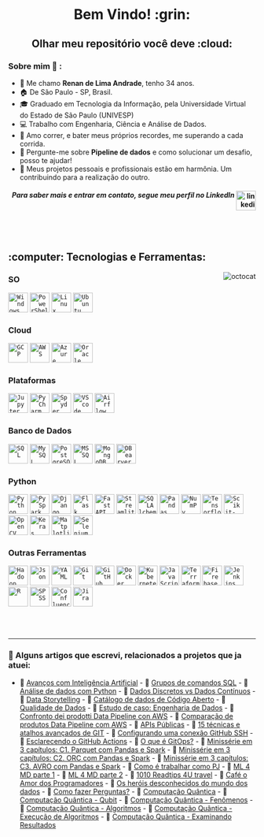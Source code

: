 <div dsplay="inline-block">

 
 <h1 align="center">Bem Vindo! :grin:</h1>
<h2 align="center">Olhar meu repositório você deve :cloud:</h2>

### Sobre mim :seedling: : 
 - :wave: Me chamo **Renan de Lima Andrade**, tenho 34 anos.
 - :house:  De São Paulo - SP, Brasil.
 - :mortar_board: Graduado em Tecnologia da Informação, pela Universidade Virtual do Estado de São Paulo (UNIVESP)
 - :computer: Trabalho com Engenharia, Ciência e Análise de Dados.
 - :runner: Amo correr, e bater meus próprios recordes, me superando a cada corrida.
 - :speech_balloon: Pergunte-me sobre **Pipeline de dados** e como solucionar um desafio, posso te ajudar!
 - :rocket: Meus projetos pessoais e profissionais estão em harmônia. Um contribuindo para a realização do outro.

<h4 align="right"><i>Para saber mais e entrar em contato, segue meu perfil no LinkedIn</i>
  <a href="https://www.linkedin.com/in/limarenanandrade"> 
    <img width="40px" src="https://cdn.jsdelivr.net/gh/devicons/devicon@latest/icons/linkedin/linkedin-original.svg" alt="linkedin" style="vertical-align:top;">
  </a>          
</div>
</h4>

<br>
<br>

<h2 align="left">:computer: Tecnologias e Ferramentas:</h2> 
<img align="right" src="https://i.ibb.co/QH2hbwy/octocat.png" alt="octocat" border="0">

### SO
<code><img width="40px" src="https://cdn.jsdelivr.net/gh/devicons/devicon@latest/icons/windows11/windows11-original.svg" title="Windows 11"/></code>
<code><img width="40px" src="https://cdn.jsdelivr.net/gh/devicons/devicon@latest/icons/powershell/powershell-original.svg" title="PowerShell"/></code>
<code><img width="40px" src="https://cdn.jsdelivr.net/gh/devicons/devicon@latest/icons/linux/linux-original.svg" title="Linux"/></code>
<code><img width="40px" src="https://cdn.jsdelivr.net/gh/devicons/devicon@latest/icons/ubuntu/ubuntu-original.svg" title="Ubuntu"/></code>

### Cloud
<code><img width="40px" src="https://cdn.jsdelivr.net/gh/devicons/devicon@latest/icons/googlecloud/googlecloud-original.svg" title="GCP"/></code>
<code><img width="40px" src="https://cdn.jsdelivr.net/gh/devicons/devicon@latest/icons/amazonwebservices/amazonwebservices-original-wordmark.svg" title="AWS"/></code>
<code><img width="40px" src="https://cdn.jsdelivr.net/gh/devicons/devicon@latest/icons/azure/azure-original.svg" title="Azure"/></code>
<code><img width="40px" src="https://cdn.jsdelivr.net/gh/devicons/devicon@latest/icons/oracle/oracle-original.svg" title="Oracle"/></code>

### Plataformas
<code><img width="40px" src="https://cdn.jsdelivr.net/gh/devicons/devicon@latest/icons/jupyter/jupyter-original-wordmark.svg" title="Jupyter"/></code>
<code><img width="40px" src="https://cdn.jsdelivr.net/gh/devicons/devicon@latest/icons/pycharm/pycharm-original.svg" title="PyCharm"/></code>
<code><img width="40px" src="https://cdn.jsdelivr.net/gh/devicons/devicon@latest/icons/spyder/spyder-original.svg" title="Spyder"/></code>
<code><img width="40px" src="https://cdn.jsdelivr.net/gh/devicons/devicon@latest/icons/vscode/vscode-original.svg" title="VScode"/></code>
<code><img width="40px" src="https://cdn.jsdelivr.net/gh/devicons/devicon@latest/icons/apacheairflow/apacheairflow-original.svg" title="Airflow"/></code>
          
### Banco de Dados
<code><img width="40px" src="https://cdn.jsdelivr.net/gh/devicons/devicon@latest/icons/sqldeveloper/sqldeveloper-original.svg" title="SQL"/></code>
<code><img width="40px" src="https://cdn.jsdelivr.net/gh/devicons/devicon@latest/icons/mysql/mysql-original.svg" title="MySQL"/></code>
<code><img width="40px" src="https://cdn.jsdelivr.net/gh/devicons/devicon@latest/icons/postgresql/postgresql-original.svg" title="PostgreSQL"/></code>
<code><img width="40px" src="https://cdn.jsdelivr.net/gh/devicons/devicon@latest/icons/microsoftsqlserver/microsoftsqlserver-original.svg" title="MSSQL Server"/></code>
<code><img width="40px" src="https://cdn.jsdelivr.net/gh/devicons/devicon@latest/icons/mongodb/mongodb-original.svg" title="MongoDB"/></code>
<code><img width="40px" src="https://cdn.jsdelivr.net/gh/devicons/devicon@latest/icons/dbeaver/dbeaver-original.svg" title="DBearver"/></code>

### Python
<code><img width="40px" src="https://cdn.jsdelivr.net/gh/devicons/devicon@latest/icons/python/python-original.svg" title="Python"/></code>
<code><img width="40px" src="https://cdn.jsdelivr.net/gh/devicons/devicon@latest/icons/apachespark/apachespark-original.svg" title="PySpark"/></code>
<code><img width="40px" src="https://cdn.jsdelivr.net/gh/devicons/devicon@latest/icons/django/django-plain.svg" title="Django"/></code>
<code><img width="40px" src="https://cdn.jsdelivr.net/gh/devicons/devicon@latest/icons/flask/flask-original.svg" title="Flask"/></code>
<code><img width="40px" src="https://cdn.jsdelivr.net/gh/devicons/devicon@latest/icons/fastapi/fastapi-original.svg" title="FastAPI"/></code>
<code><img width="40px" src="https://cdn.jsdelivr.net/gh/devicons/devicon@latest/icons/streamlit/streamlit-original.svg" title="Streamlit"/></code>	
<code><img width="40px" src="https://cdn.jsdelivr.net/gh/devicons/devicon@latest/icons/sqlalchemy/sqlalchemy-original.svg" title="SQLAlchemy"/></code>
<code><img width="40px" src="https://cdn.jsdelivr.net/gh/devicons/devicon@latest/icons/pandas/pandas-original.svg" title="Pandas"/></code>
<code><img width="40px" src="https://cdn.jsdelivr.net/gh/devicons/devicon@latest/icons/numpy/numpy-original.svg" title="NumPy"/></code>
<code><img width="40px" src="https://cdn.jsdelivr.net/gh/devicons/devicon@latest/icons/tensorflow/tensorflow-original.svg" title="Tensorflow"/></code>
<code><img width="40px" src="https://cdn.jsdelivr.net/gh/devicons/devicon@latest/icons/scikitlearn/scikitlearn-original.svg" title="Scikit-learn"/></code>
<code><img width="40px" src="https://cdn.jsdelivr.net/gh/devicons/devicon@latest/icons/opencv/opencv-original.svg" title="OpenCV"/></code>
<code><img width="40px" src="https://cdn.jsdelivr.net/gh/devicons/devicon@latest/icons/keras/keras-original.svg" title="Keras"/></code>
<code><img width="40px" src="https://cdn.jsdelivr.net/gh/devicons/devicon@latest/icons/matplotlib/matplotlib-original.svg" title="Matplotlib"/></code>
<code><img width="40px" src="https://cdn.jsdelivr.net/gh/devicons/devicon@latest/icons/selenium/selenium-original.svg" title="Selenium"/></code>
                
### Outras Ferramentas         
<code><img width="40px" src="https://cdn.jsdelivr.net/gh/devicons/devicon@latest/icons/hadoop/hadoop-original.svg" title="Hadoop"/></code>
<code><img width="40px" src="https://cdn.jsdelivr.net/gh/devicons/devicon@latest/icons/json/json-original.svg" title="Json"/></code>
<code><img width="40px" src="https://cdn.jsdelivr.net/gh/devicons/devicon@latest/icons/yaml/yaml-original.svg" title="YAML"/></code>
<code><img width="40px" src="https://cdn.jsdelivr.net/gh/devicons/devicon@latest/icons/git/git-original.svg" title="Git"/></code>
<code><img width="40px" src="https://cdn.jsdelivr.net/gh/devicons/devicon@latest/icons/github/github-original.svg" title="GitHub"/></code>
<code><img width="40px" src="https://cdn.jsdelivr.net/gh/devicons/devicon@latest/icons/docker/docker-original.svg" title="Docker"/></code>
<code><img width="40px" src="https://cdn.jsdelivr.net/gh/devicons/devicon@latest/icons/kubernetes/kubernetes-original.svg" title="Kubernetes"/></code>
<code><img width="40px" src="https://cdn.jsdelivr.net/gh/devicons/devicon@latest/icons/javascript/javascript-original.svg" title="JavaScript"/></code>
<code><img width="40px" src="https://cdn.jsdelivr.net/gh/devicons/devicon@latest/icons/terraform/terraform-original.svg" title="Terraform"/></code>
<code><img width="40px" src="https://cdn.jsdelivr.net/gh/devicons/devicon@latest/icons/firebase/firebase-original.svg" title="Firebase"/></code>
<code><img width="40px" src="https://cdn.jsdelivr.net/gh/devicons/devicon@latest/icons/jenkins/jenkins-original.svg" title="Jenkins"/></code>
<code><img width="40px" src="https://cdn.jsdelivr.net/gh/devicons/devicon@latest/icons/r/r-original.svg" title="R"/></code>
<code><img width="40px" src="https://cdn.jsdelivr.net/gh/devicons/devicon@latest/icons/spss/spss-original.svg" title="SPSS"/></code>
<code><img width="40px" src="https://cdn.jsdelivr.net/gh/devicons/devicon@latest/icons/confluence/confluence-original.svg" title="Confluence"/></code>
<code><img width="40px" src="https://cdn.jsdelivr.net/gh/devicons/devicon@latest/icons/jira/jira-original.svg" title="Jira"/></code>


</br>
</br>

<hr>

### :newspaper: Alguns artigos que escrevi, relacionados a projetos que ja atuei:
- :pencil: [Avanços com Inteligência Artificial](https://www.linkedin.com/pulse/avan%25C3%25A7os-com-intelig%25C3%25AAncia-artificial-renan-lima-andrade/?trackingId=jKjAX92tQjuZVedGWgfwaA%3D%3D)    - :pencil: [Grupos de comandos SQL](https://www.linkedin.com/pulse/grupos-de-comandos-sql-renan-lima-andrade-tqgcf/?trackingId=jKjAX92tQjuZVedGWgfwaA%3D%3D)    - :pencil: [Análise de dados com Python](https://www.linkedin.com/pulse/analise-de-dados-com-python-renan-lima-andrade-ijjwf/?trackingId=jKjAX92tQjuZVedGWgfwaA%3D%3D)    - :pencil: [Dados Discretos vs Dados Contínuos](https://www.linkedin.com/pulse/dados-discretos-vs-cont%25C3%25ADnuos-renan-lima-andrade-xn5of/?trackingId=uQ7PS2O4QtSrZ623kbEB4Q%3D%3D)    - :pencil: [Data Storytelling](https://www.linkedin.com/pulse/data-storytelling-renan-lima-andrade-zxtcf/?trackingId=uQ7PS2O4QtSrZ623kbEB4Q%3D%3D)    - :pencil: [Catálogo de dados de Código Aberto](https://www.linkedin.com/pulse/cat%25C3%25A1logo-de-dados-c%25C3%25B3digo-aberto-renan-lima-andrade-qxcke/)    - :pencil: [Qualidade de Dados](https://www.linkedin.com/pulse/qualidade-de-dados-renan-lima-andrade-xmzvf/?trackingId=CDFLYbf8Rsh5XVqhN2e2yQ%3D%3D)    - :pencil: [Estudo de caso: Engenharia de Dados](https://www.linkedin.com/pulse/estudo-de-caso-engenharia-dados-renan-lima-andrade-hk3rf/?trackingId=jKjAX92tQjuZVedGWgfwaA%3D%3D)    - :pencil: [Confronto dei prodotti Data Pipeline con AWS](https://www.linkedin.com/pulse/confronto-dei-prodotti-data-pipeline-con-aws-renan-lima-andrade-lib7f/?trackingId=uQ7PS2O4QtSrZ623kbEB4Q%3D%3D)    - :pencil: [Comparação de produtos Data Pipeline com AWS](https://www.linkedin.com/pulse/compara%25C3%25A7%25C3%25A3o-de-produtos-data-pipeline-com-aws-renan-lima-andrade-dvjzf/?trackingId=uQ7PS2O4QtSrZ623kbEB4Q%3D%3D)    - :pencil: [APIs Públicas](https://www.linkedin.com/pulse/apis-p%25C3%25BAblicas-renan-lima-andrade-77spe/?trackingId=uQ7PS2O4QtSrZ623kbEB4Q%3D%3D)    - :pencil: [15 técnicas e atalhos avançados de GIT](https://www.linkedin.com/pulse/15-t%25C3%25A9cnicas-e-atalhos-avan%25C3%25A7ados-de-git-renan-lima-andrade-xo3gf/?trackingId=uQ7PS2O4QtSrZ623kbEB4Q%3D%3D)    - :pencil: [Configurando uma conexão GitHub SSH](https://www.linkedin.com/pulse/configurando-uma-conex%25C3%25A3o-github-ssh-renan-lima-andrade-xuvwf/?trackingId=uQ7PS2O4QtSrZ623kbEB4Q%3D%3D)    - :pencil: [Esclarecendo o GitHub Actions](https://www.linkedin.com/pulse/esclarecendo-o-github-actions-renan-lima-andrade-iytcf/?trackingId=uQ7PS2O4QtSrZ623kbEB4Q%3D%3D)    - :pencil: [O que é GitOps?](https://www.linkedin.com/pulse/o-que-%25C3%25A9-gitops-renan-lima-andrade-i92lf/?trackingId=uQ7PS2O4QtSrZ623kbEB4Q%3D%3D)    - :pencil: [Minissérie em 3 capítulos: C1. Parquet com Pandas e Spark](https://www.linkedin.com/pulse/miniss%25C3%25A9rie-em-3-cap%25C3%25ADtulos-c1-parquet-com-pandas-e-renan-lima-andrade/?trackingId=jKjAX92tQjuZVedGWgfwaA%3D%3D)    - :pencil: [Minissérie em 3 capítulos: C2. ORC com Pandas e Spark](https://www.linkedin.com/pulse/miniss%25C3%25A9rie-em-3-cap%25C3%25ADtulos-c2-orc-com-pandas-e-spark-renan-lima-ryvef/?trackingId=jKjAX92tQjuZVedGWgfwaA%3D%3D)    - :pencil: [Minissérie em 3 capítulos: C3. AVRO com Pandas e Spark](https://www.linkedin.com/pulse/miniss%25C3%25A9rie-em-3-cap%25C3%25ADtulos-c3-avro-com-pandas-e-spark-lima-andrade-z5hvf/?trackingId=jKjAX92tQjuZVedGWgfwaA%3D%3D)    - :pencil: [Como é trabalhar como PJ](https://www.linkedin.com/pulse/como-%2525C3%2525A9-trabalhar-pj-renan-lima-andrade-aui1f/?trackingId=HzChDn6nS3yPgrchiNcInA%3D%3D)    - :pencil: [ML 4 MD parte 1](https://www.linkedin.com/pulse/ml-4-md-parte-1-renan-lima-andrade-d1asf/?trackingId=uQ7PS2O4QtSrZ623kbEB4Q%3D%3D)    - :pencil: [ML 4 MD parte 2](https://www.linkedin.com/pulse/ml-4-md-parte-2-renan-lima-andrade-3v1bf/?trackingId=uQ7PS2O4QtSrZ623kbEB4Q%3D%3D)    - :pencil: [1010 Readtips 4U travel](https://www.linkedin.com/pulse/1010-readtips-4u-travel-renan-lima-andrade-6r6df/?trackingId=jKjAX92tQjuZVedGWgfwaA%3D%3D)    - :pencil: [Café o Amor dos Programadores](https://www.linkedin.com/pulse/caf%25C3%25A9-o-amor-dos-programadores-renan-lima-andrade-uaj3f/?trackingId=uQ7PS2O4QtSrZ623kbEB4Q%3D%3D)    - :pencil: [Os heróis desconhecidos do mundo dos dados](https://www.linkedin.com/pulse/os-her%25C3%25B3is-desconhecidos-do-mundo-dos-dados-renan-lima-andrade-o9qnf/?trackingId=uQ7PS2O4QtSrZ623kbEB4Q%3D%3D)    - :pencil: [Como fazer Perguntas?](https://www.linkedin.com/pulse/como-fazer-perguntas-renan-lima-andrade-slzxf/?trackingId=uQ7PS2O4QtSrZ623kbEB4Q%3D%3D)    - :pencil: [Computação Quântica](https://www.linkedin.com/pulse/computa%25C3%25A7%25C3%25A3o-qu%25C3%25A2ntica-renan-lima-andrade-ydayf/?trackingId=uQ7PS2O4QtSrZ623kbEB4Q%3D%3D)    - :pencil: [Computação Quântica - Qubit](https://www.linkedin.com/pulse/computa%25C3%25A7%25C3%25A3o-qu%25C3%25A2ntica-qubit-renan-lima-andrade-snluf/?trackingId=uQ7PS2O4QtSrZ623kbEB4Q%3D%3D)    - :pencil: [Computação Quântica - Fenômenos](https://www.linkedin.com/pulse/computa%25C3%25A7%25C3%25A3o-qu%25C3%25A2ntica-fen%25C3%25B4menos-renan-lima-andrade-4k9xf/?trackingId=uQ7PS2O4QtSrZ623kbEB4Q%3D%3D)    - :pencil: [Computação Quântica - Algoritmos](https://www.linkedin.com/pulse/computa%25C3%25A7%25C3%25A3o-qu%25C3%25A2ntica-algoritmos-renan-lima-andrade-h9hzf/?trackingId=uQ7PS2O4QtSrZ623kbEB4Q%3D%3D)    - :pencil: [Computação Quântica - Execução de Algoritmos](https://www.linkedin.com/pulse/computa%25C3%25A7%25C3%25A3o-qu%25C3%25A2ntica-execu%25C3%25A7%25C3%25A3o-de-algoritmos-renan-lima-andrade-yc5af/?trackingId=uQ7PS2O4QtSrZ623kbEB4Q%3D%3D)    - :pencil: [Computação Quântica - Examinando Resultados](https://www.linkedin.com/pulse/computa%25C3%25A7%25C3%25A3o-qu%25C3%25A2ntica-examinando-resultados-renan-lima-andrade-tyemf/?trackingId=uQ7PS2O4QtSrZ623kbEB4Q%3D%3D)         
